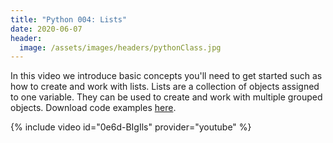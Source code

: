 ```yaml
---
title: "Python 004: Lists"
date: 2020-06-07
header:
  image: /assets/images/headers/pythonClass.jpg
---
```


In this video we introduce basic concepts you'll need to get started such as how to create and work with lists. Lists are a collection of objects assigned to one variable. They can be used to create and work with multiple grouped objects. Download code examples [here](https://github.com/jijames/LearnPythonProgramming).

{% include video id="0e6d-BIgIls" provider="youtube" %}